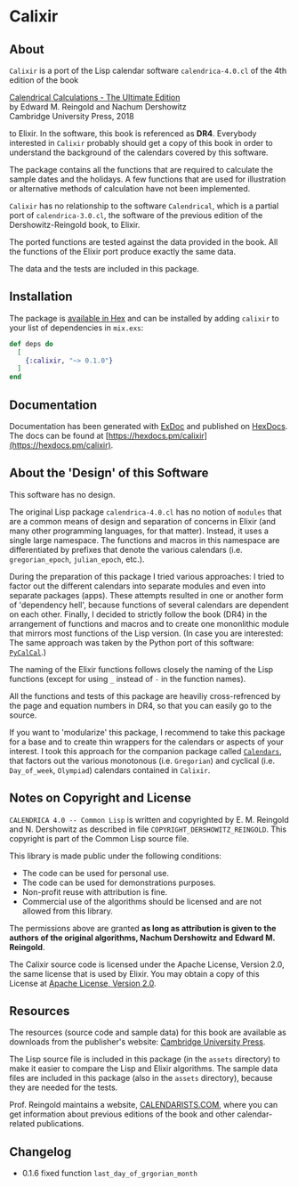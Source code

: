 # Calixir

## About
  
`Calixir` is a port of the Lisp calendar software `calendrica-4.0.cl` 
of the 4th edition of the book


[Calendrical Calculations - The Ultimate Edition](https://www.cs.tau.ac.il/~nachum/calendar-book/fourth-edition/)  
by Edward M. Reingold and Nachum Dershowitz  
Cambridge University Press, 2018


to Elixir. In the software, this book is referenced as **DR4**.
Everybody interested in `Calixir` probably should get a copy of
this book in order to understand the background of the calendars 
covered by this software.

The package contains all the functions that are required to calculate the 
sample dates and the holidays. A few functions that are used for 
illustration or alternative methods of calculation have not been 
implemented.  

`Calixir` has no relationship to the software `Calendrical`, 
which is a partial port of `calendrica-3.0.cl`, the software of the 
previous edition of the Dershowitz-Reingold book, to Elixir.

The ported functions are tested against the data provided in the book. 
All the functions of the Elixir port produce exactly the same data.

The data and the tests are included in this package.


## Installation

The package is [available in Hex](https://hex.pm/docs/publish) and can be installed
by adding `calixir` to your list of dependencies in `mix.exs`:

```elixir
def deps do
  [
    {:calixir, "~> 0.1.0"}
  ]
end
```

## Documentation

Documentation has been generated with [ExDoc](https://github.com/elixir-lang/ex_doc)
and published on [HexDocs](https://hexdocs.pm). The docs can
be found at [https://hexdocs.pm/calixir](https://hexdocs.pm/calixir).

## About the 'Design' of this Software

This software has no design. 

The original Lisp package `calendrica-4.0.cl` has no notion of `modules` 
that are a common means of design and separation of concerns in Elixir (and many other 
programming languages, for that matter). Instead, it uses a single large namespace. 
The functions and macros in this namespace are differentiated by prefixes 
that denote the various calendars (i.e. `gregorian_epoch`, `julian_epoch`, etc.).

During the preparation of this package I tried various approaches: I tried to factor out 
the different calendars into separate modules and even into separate packages (apps). 
These attempts resulted in one or another form of 'dependency hell', because functions of
several calendars are dependent on each other. Finally, I decided to strictly follow 
the book (DR4) in the arrangement of functions and macros and to create one mononlithic 
module that mirrors most functions of the Lisp version. (In case you are interested: 
The same approach was taken by the Python port of this software: 
[`PyCalCal`](https://github.com/espinielli/pycalcal).)

The naming of the Elixir functions follows closely the naming of the Lisp functions 
(except for using `_` instead of `-` in the function names). 

All the functions and tests of this package are heaviliy cross-refrenced by the page and 
equation numbers in DR4, so that you can easily go to the source.

If you want to 'modularize' this package, I recommend to take this package for a base and 
to create thin wrappers for the calendars or aspects of your interest. I took this approach 
for the companion package called [`Calendars`](https://hex.pm/packages/calendars), that factors out the various 
monotonous (i.e. `Gregorian`) and cyclical (i.e. `Day_of_week`, `Olympiad`) calendars contained in 
`Calixir`.

## Notes on Copyright and License

`CALENDRICA 4.0 -- Common Lisp` is written and copyrighted by E. M. Reingold and N. Dershowitz as 
described in file `COPYRIGHT_DERSHOWITZ_REINGOLD`. This copyright is part of the Common Lisp 
source file. 

This library is made public under the following conditions:

- The code can be used for personal use.
- The code can be used for demonstrations purposes.
- Non-profit reuse with attribution is fine.
- Commercial use of the algorithms should be licensed and are not allowed from this library.

The permissions above are granted **as long as attribution is given to the authors of the 
original algorithms, Nachum Dershowitz and Edward M. Reingold**.

The Calixir source code is licensed under the Apache License, Version 2.0,
the same license that is used by Elixir. You may obtain a copy of this License at 
[Apache License, Version 2.0](https://www.apache.org/licenses/LICENSE-2.0).

## Resources

The resources (source code and sample data) for this book are available as downloads 
from the publisher's website:
[Cambridge University Press](https://www.cambridge.org/ch/academic/subjects/computer-science/computing-general-interest/calendrical-calculations-ultimate-edition-4th-edition?format=PB&isbn=9781107683167#resources).   

The Lisp source file is included in this package (in the `assets` directory)
to make it easier to compare the Lisp and Elixir algorithms.
The sample data files are included in this package (also in the `assets` directory),
because they are needed for the tests.

Prof. Reingold maintains a website, [CALENDARISTS.COM](https://www.cs.tau.ac.il/~nachum/calendar-book/index.shtml), 
where you can get information about previous editions of the book and other 
calendar-related publications.

## Changelog
- 0.1.6 fixed function `last_day_of_grgorian_month`
